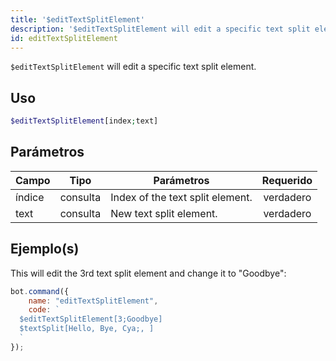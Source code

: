 ```yaml
---
title: '$editTextSplitElement'
description: '$editTextSplitElement will edit a specific text split element.'
id: editTextSplitElement
---
```


`$editTextSplitElement` will edit a specific text split element.

## Uso

```php
$editTextSplitElement[index;text]
```

## Parámetros

| Campo  | Tipo     | Parámetros                       | Requerido |
| ------ | -------- | -------------------------------- |:---------:|
| índice | consulta | Index of the text split element. | verdadero |
| text   | consulta | New text split element.          | verdadero |

## Ejemplo(s)

This will edit the 3rd text split element and change it to "Goodbye":

```javascript
bot.command({
    name: "editTextSplitElement",
    code: `
  $editTextSplitElement[3;Goodbye]
  $textSplit[Hello, Bye, Cya;, ]
  `
});
```